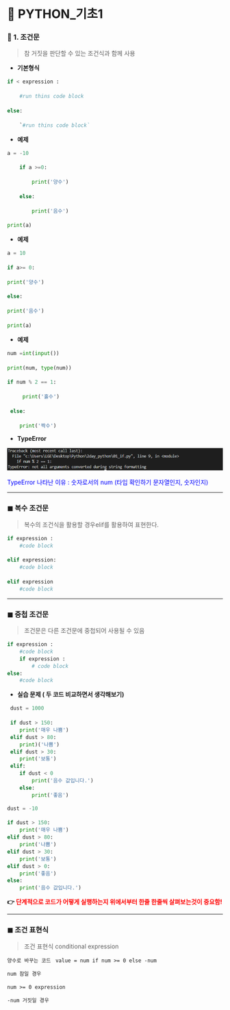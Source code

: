 # 🔻 PYTHON_기초1 

### 📂 1. 조건문 

>  참 거짓을 판단할 수 있는 조건식과 함께 사용

* **기본형식** 

```python
if < expression : 

	#run thins code block

else:

	`#run thins code block`
```

* **예제** 

```python
a = -10

	if a >=0:

		print('양수')

	else:

		print('음수')

print(a)
```



* **예제** 

```python
a = 10

if a>= 0:

print('양수')

else:

print('음수')

print(a)
```



* **예제** 

```python
num =int(input())

print(num, type(num))

if num % 2 == 1:

 	 print('홀수')

 else:

 	print('짝수') 
```



* **TypeError**

![image-20220712093232274](PYTHON_2.assets/image-20220712093232274.png)

<span style="color:blue">TypeError 나타난 이유 : 숫자로서의 num (타입 확인하기 문자열인지, 숫자인지)</span>



---



### ◼  복수 조건문 

> 복수의 조건식을 활용할 경우elif를 활용하여 표현한다. 

```python
if expression :
	#code block

elif expression:
	#code block

elif expression
	#code block
```



---



###  ◼ 중첩 조건문 

>  조건문은 다른 조건문에 중첩되어 사용될 수 있음

```python
if expression : 
	#code block
	if expression : 
		# code block
else: 
	#code block
```





* **실습 문제 ( 두 코드 비교하면서 생각해보기)**

```python
 dust = 1000
 
 if dust > 150:
 	print('매우 나쁨')
 elif dust > 80:
 	print)('나쁨')
 elif dust > 30:
 	print('보통')
 elif: 
 	if dust < 0 
    	print('음수 값입니다.')
    else:
        print('좋음')
```

```python
dust = -10

if dust > 150:
    print('매우 나쁨')
elif dust > 80:
    print('나쁨')
elif dust > 30: 
    print('보통')
elif dust > 0:
    print('좋음')
else: 
    print('음수 값입니다.')
```



**👉 <span style="color:red">단계적으로 코드가 어떻게 실행하는지 위에서부터 한줄 한줄씩 살펴보는것이 중요함!</span>**



---

###  ◼ 조건 표현식 

>  조건 표현식 conditional expression 

`양수로 바꾸는 코드 ` `value = num if num >= 0 else -num`

`num 참일 경우 `

`num >= 0 expression`

`-num 거짓일 경우 `





